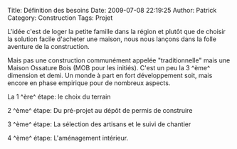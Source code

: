 Title: Définition des besoins
Date: 2009-07-08 22:19:25
Author: Patrick
Category: Construction
Tags: Projet

L'idée c'est de loger la petite famille dans la région et plutôt que de
choisir la solution facile d'acheter une maison, nous nous lançons dans
la folle aventure de la construction.

Mais pas une construction communément appelée "traditionnelle" mais une
Maison Ossature Bois (MOB pour les initiés). C'est un peu la 3 ^ème^
dimension et demi. Un monde à part en fort développement soit, mais
encore en phase empirique pour de nombreux aspects.

La 1 ^ère^ étape: le choix du terrain

2 ^ème^ étape: Du pré-projet au dépôt de permis de construire

3 ^ème^ étape: La sélection des artisans et le suivi de chantier

4 ^ème^ étape: L'aménagement intérieur.


